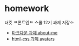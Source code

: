 # homework

태킷 프론트엔드 스쿨 12기 과제 저장소

- <a href="./md/about-me.md">마크다운 과제 about-me</a>
- <a href="./avatars/avatars.html">html-css 과제 avatars</a>
